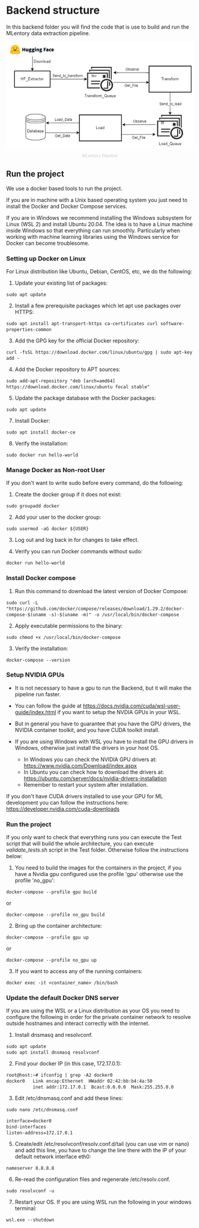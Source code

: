 # Backend structure

In this backend folder you will find the code that is use to build and run the MLentory data extraction pipeline.

<img src="../docs/Readme_images/MLentory Backend TDD Diagrams-Main_component_interaction_Diagram.jpg"/>
<p style=" text-align: center; font-size: 0.8em; color: #cccccc">MLentory Pipeline</p>



## Run the project

We use a docker based tools to run the project.

If you are in machine with a Unix based operating system you just need to install the Docker and Docker Compose services.

If you are in Windows we recommend installing the Windows subsystem for Linux (WSL 2) and install Ubuntu 20.04. The idea is to have a Linux machine inside Windows so that everything can run smoothly. Particularly when working with machine learning libraries using the Windows service for Docker can become troublesome.

### Setting up Docker on Linux

For Linux distribution like Ubuntu, Debian, CentOS, etc, we do the following:

1. Update your existing list of packages:
``` console
sudo apt update
```

2. Install a few prerequisite packages which let apt use packages over HTTPS:
``` console
sudo apt install apt-transport-https ca-certificates curl software-properties-common
```


3. Add the GPG key for the official Docker repository:
``` console
curl -fsSL https://download.docker.com/linux/ubuntu/gpg | sudo apt-key add -
```


4. Add the Docker repository to APT sources:
``` console
sudo add-apt-repository "deb [arch=amd64] https://download.docker.com/linux/ubuntu focal stable"
```


5. Update the package database with the Docker packages:
```
sudo apt update
```


7. Install Docker:
```
sudo apt install docker-ce
```


8. Verify the installation:
```
sudo docker run hello-world
```


### Manage Docker as Non-root User

If you don't want to write sudo before every command, do the following: 

1. Create the docker group if it does not exist:
```
sudo groupadd docker
```
2. Add your user to the docker group:
```
sudo usermod -aG docker ${USER}
```
3. Log out and log back in for changes to take effect.

4. Verify you can run Docker commands without sudo:
```
docker run hello-world
```

### Install Docker compose

1. Run this command to download the latest version of Docker Compose:
```
sudo curl -L "https://github.com/docker/compose/releases/download/1.29.2/docker-compose-$(uname -s)-$(uname -m)" -o /usr/local/bin/docker-compose
```
2. Apply executable permissions to the binary:
```
sudo chmod +x /usr/local/bin/docker-compose
```
3. Verify the installation:
```
docker-compose --version
```

### Setup NVIDIA GPUs

* It is not necessary to have a gpu to run the Backend, but it will make the pipeline run faster.

* You can follow the guide at https://docs.nvidia.com/cuda/wsl-user-guide/index.html if you want to setup the NVDIA GPUs in your WSL.

* But in general you have to guarantee that you have the GPU drivers, the NVIDIA container toolkit, and you have CUDA toolkit install.

* If you are using Windows with WSL you have to install the GPU drivers in Windows, otherwise just install the drivers in your host OS. 
    * In Windows you can check the NVIDIA GPU drivers at: https://www.nvidia.com/Download/index.aspx
    * In Ubuntu you can check how to download the drivers at: https://ubuntu.com/server/docs/nvidia-drivers-installation
    * Remember to restart your system after installation.

If you don't have CUDA drivers installed to use your GPU for ML development you can follow the instructions here: 
https://developer.nvidia.com/cuda-downloads

### Run the project

If you only want to check that everything runs you can execute the Test script that will build the whole architecture, you can execute *validate_tests.sh* script in the Test folder. Otherwise follow the instructions below:

1. You need to build the images for the containers in the project, if you have a Nvidia gpu configured use the profile 'gpu' otherwise use the profile 'no_gpu':

```
docker-compose --profile gpu build
```
or
```
docker-compose --profile no_gpu build
```

2. Bring up the container architecture:

```
docker-compose --profile gpu up
```
or
```
docker-compose --profile no_gpu up
```

3. If you want to access any of the running containers:

```
docker exec -it <container_name> /bin/bash
```

### Update the default Docker DNS server
If you are using the WSL or a Linux distribution as your OS you need to configure the following in order for the private container network to resolve outside hostnames and interact correctly with the internet.

1. Install dnsmasq and resolvconf.
```
sudo apt update
sudo apt install dnsmasq resolvconf
```

2. Find your docker IP (in this case, 172.17.0.1):
```
root@host:~# ifconfig | grep -A2 docker0
docker0   Link encap:Ethernet  HWaddr 02:42:bb:b4:4a:50  
          inet addr:172.17.0.1  Bcast:0.0.0.0  Mask:255.255.0.0
```

3. Edit /etc/dnsmasq.conf and add these lines:
```
sudo nano /etc/dnsmasq.conf
```
```
interface=docker0
bind-interfaces
listen-address=172.17.0.1
```
5. Create/edit /etc/resolvconf/resolv.conf.d/tail (you can use vim or nano) and add this line, you have to change the line there with the IP of your default network interface eth0:
```
nameserver 8.8.8.8
```
6. Re-read the configuration files and regenerate /etc/resolv.conf.
```
sudo resolvconf -u
```
7. Restart your OS. If you are using WSL run the following in your windows terminal:
```
wsl.exe --shutdown
```